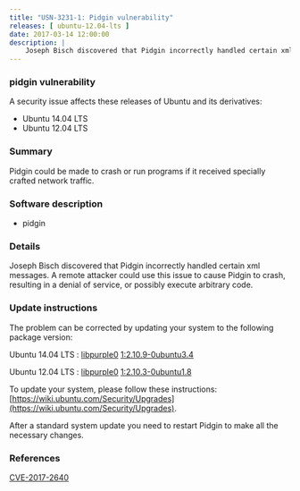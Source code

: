 ```yaml
---
title: "USN-3231-1: Pidgin vulnerability"
releases: [ ubuntu-12.04-lts ]
date: 2017-03-14 12:00:00
description: |
    Joseph Bisch discovered that Pidgin incorrectly handled certain xml messages. A remote attacker could use this issue to cause Pidgin to crash, resulting in a denial of service, or possibly execute arbitrary code. 
--- 
```

 
### pidgin vulnerability

A security issue affects these releases of Ubuntu and its derivatives:

* Ubuntu 14.04 LTS
* Ubuntu 12.04 LTS

### Summary

Pidgin could be made to crash or run programs if it received specially crafted network traffic.

### Software description

* pidgin 

### Details

Joseph Bisch discovered that Pidgin incorrectly handled certain xml messages. A remote attacker could use this issue to cause Pidgin to crash, resulting in a denial of service, or possibly execute arbitrary code. 

### Update instructions

The problem can be corrected by updating your system to the following package version:

Ubuntu 14.04 LTS
 : [libpurple0](https://launchpad.net/ubuntu/+source/pidgin) <span> [1:2.10.9-0ubuntu3.4](https://launchpad.net/ubuntu/+source/pidgin/1:2.10.9-0ubuntu3.4) </span> 

Ubuntu 12.04 LTS
 : [libpurple0](https://launchpad.net/ubuntu/+source/pidgin) <span> [1:2.10.3-0ubuntu1.8](https://launchpad.net/ubuntu/+source/pidgin/1:2.10.3-0ubuntu1.8) </span> 

To update your system, please follow these instructions: [https://wiki.ubuntu.com/Security/Upgrades](https://wiki.ubuntu.com/Security/Upgrades).

After a standard system update you need to restart Pidgin to make all the necessary changes. 

### References

 [CVE-2017-2640](http://people.ubuntu.com/~ubuntu-security/cve/CVE-2017-2640)
 
